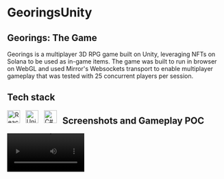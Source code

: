 # GeoringsUnity

## Georings: The Game

Georings is a multiplayer 3D RPG game built on Unity, leveraging NFTs on Solana to be used as in-game items. The game was built to run in browser on WebGL and used Mirror's Websockets transport to enable multiplayer gameplay that was tested with 25 concurrent players per session.

## Tech stack

<img align="left" alt="React" width="30px" style="padding-right:10px;" src="https://cdn.jsdelivr.net/gh/devicons/devicon/icons/react/react-original.svg" />
<img align="left" alt="Unity" width="30px" style="padding-right:10px;" src="https://cdn.jsdelivr.net/gh/devicons/devicon/icons/unity/unity-original.svg" />
<img align="left" alt="C#" width="30px" style="padding-right:10px;" src="https://cdn.jsdelivr.net/gh/devicons/devicon/icons/csharp/csharp-line.svg" />

## Screenshots and Gameplay POC

<video src='/screenshots/Gameplay.mkv' width=180/>
